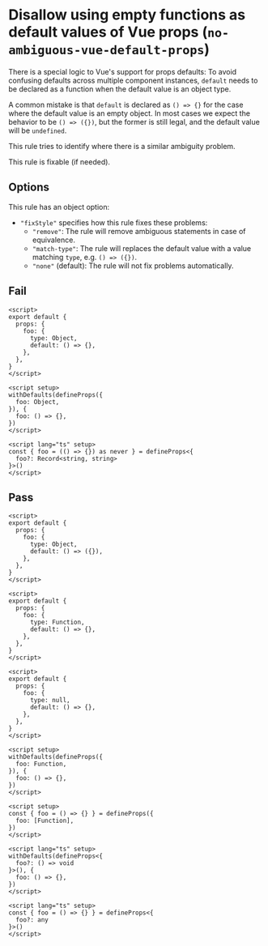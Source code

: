 # Disallow using empty functions as default values of Vue props (`no-ambiguous-vue-default-props`)

There is a special logic to Vue's support for props defaults: To avoid confusing defaults across multiple component instances, `default` needs to be declared as a function when the default value is an object type.

A common mistake is that `default` is declared as `() => {}` for the case where the default value is an empty object. In most cases we expect the behavior to be `() => ({})`, but the former is still legal, and the default value will be `undefined`.

This rule tries to identify where there is a similar ambiguity problem.

This rule is fixable (if needed).

## Options

This rule has an object option:

- `"fixStyle"` specifies how this rule fixes these problems:
  - `"remove"`: The rule will remove ambiguous statements in case of equivalence.
  - `"match-type"`: The rule will replaces the default value with a value matching `type`, e.g. `() => ({})`.
  - `"none"` (default): The rule will not fix problems automatically.

## Fail

```vue
<script>
export default {
  props: {
    foo: {
      type: Object,
      default: () => {},
    },
  },
}
</script>
```

```vue
<script setup>
withDefaults(defineProps({
  foo: Object,
}), {
  foo: () => {},
})
</script>
```

```vue
<script lang="ts" setup>
const { foo = (() => {}) as never } = defineProps<{
  foo?: Record<string, string>
}>()
</script>
```

## Pass

```vue
<script>
export default {
  props: {
    foo: {
      type: Object,
      default: () => ({}),
    },
  },
}
</script>
```

```vue
<script>
export default {
  props: {
    foo: {
      type: Function,
      default: () => {},
    },
  },
}
</script>
```

```vue
<script>
export default {
  props: {
    foo: {
      type: null,
      default: () => {},
    },
  },
}
</script>
```

```vue
<script setup>
withDefaults(defineProps({
  foo: Function,
}), {
  foo: () => {},
})
</script>
```

```vue
<script setup>
const { foo = () => {} } = defineProps({
  foo: [Function],
})
</script>
```

```vue
<script lang="ts" setup>
withDefaults(defineProps<{
  foo?: () => void
}>(), {
  foo: () => {},
})
</script>
```

```vue
<script lang="ts" setup>
const { foo = () => {} } = defineProps<{
  foo?: any
}>()
</script>
```

